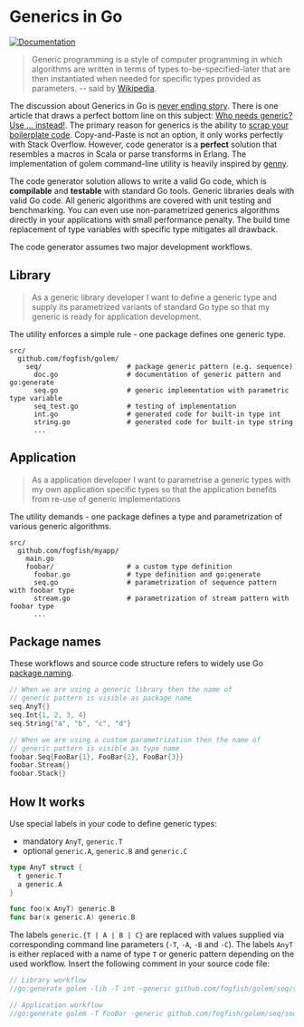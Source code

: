 # Generics in Go

[![Documentation](https://godoc.org/github.com/fogfish/golem/cmd/golem?status.svg)](https://godoc.org/github.com/fogfish/golem/cmd/golem)

> Generic programming is a style of computer programming in which algorithms are written in terms of types to-be-specified-later that are then instantiated when needed for specific types provided as parameters. -- said by [Wikipedia](https://en.wikipedia.org/wiki/Generic_programming).

The discussion about Generics in Go is [never ending story](https://github.com/golang/go/wiki/ExperienceReports#generics). There is one article that draws a perfect bottom line on this subject: [Who needs generic? Use ... instead!](https://appliedgo.net/generics/). The primary reason for generics is the ability to [scrap your boilerplate code](https://www.microsoft.com/en-us/research/publication/scrap-your-boilerplate-with-class/). Copy-and-Paste is not an option, it only works perfectly with Stack Overflow. However, code generator is a **perfect** solution that resembles a macros in Scala or parse transforms in Erlang. The implementation of golem command-line utility is heavily inspired by [genny](https://github.com/cheekybits/genny). 

The code generator solution allows to write a valid Go code, which is **compilable** and **testable** with standard Go tools. Generic libraries deals with valid Go code. All generic algorithms are covered with unit testing and benchmarking. You can even use non-parametrized generics algorithms directly in your applications with small performance penalty. The build time replacement of type variables with specific type mitigates all drawback.

The code generator assumes two major development workflows.

## Library

> As a generic library developer I want to define a generic type and supply its parametrized variants of standard Go type so that my generic is ready for application development.

The utility enforces a simple rule - one package defines one generic type.

```
src/
  github.com/fogfish/golem/
    seq/                     # package generic pattern (e.g. sequence)
      doc.go                 # documentation of generic pattern and go:generate
      seq.go                 # generic implementation with parametric type variable 
      seq_test.go            # testing of implementation
      int.go                 # generated code for built-in type int
      string.go              # generated code for built-in type string
      ...
```

## Application

> As a application developer I want to parametrise a generic types with my own application specific types so that the application benefits from re-use of generic implementations

The utility demands - one package defines a type and parametrization of various generic algorithms.

```
src/
  github.com/fogfish/myapp/
    main.go
    foobar/                  # a custom type definition
      foobar.go              # type definition and go:generate
      seq.go                 # parametrization of sequence pattern with foobar type
      stream.go              # parametrization of stream pattern with foobar type
      ...
```

## Package names

These workflows and source code structure refers to widely use Go [package naming](https://golang.org/doc/effective_go.html#package-names). 

```go
// When we are using a generic library then the name of 
// generic pattern is visible as package name
seq.AnyT{}
seq.Int{1, 2, 3, 4}
seq.String{"a", "b", "c", "d"}

// When we are using a custom parametrization then the name of
// generic pattern is visible as type name
foobar.Seq{FooBar{1}, FooBar{2}, FooBar{3}}
foobar.Stream{}
foobar.Stack{}
```

## How It works

Use special labels in your code to define generic types:
* mandatory `AnyT`, `generic.T`
* optional `generic.A`, `generic.B` and `generic.C`

```go
type AnyT struct {
  t generic.T
  a generic.A
}

func foo(x AnyT) generic.B
func bar(x generic.A) generic.B
```

The labels `generic.{T | A | B | C}` are replaced with values supplied via corresponding command line parameters (`-T`, `-A`, `-B` and `-C`). The labels `AnyT` is either replaced with a name of type `T` or generic pattern depending on the used workflow.  Insert the following comment in your source code file:

```go
// Library workflow
//go:generate golem -lib -T int -generic github.com/fogfish/golem/seq/seq.go

// Application workflow
//go:generate golem -T FooBar -generic github.com/fogfish/golem/seq/seq.go
```
